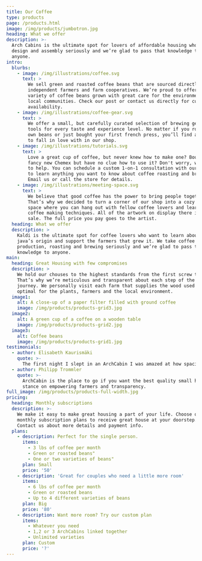 ```yaml
---
title: Our Coffee
type: products
page: /products.html
image: /img/products/jumbotron.jpg
heading: What we offer
description: >-
  Arch Cabins is the ultimate spot for lovers of affordable housing who want to learn about how to change their lives and support the farmers that grew it. We take small home construction,
  design and assembly seriously and we’re glad to pass that knowledge to
  anyone.
intro:
  blurbs:
    - image: /img/illustrations/coffee.svg
      text: >
        We sell green and roasted coffee beans that are sourced directly from
        independent farmers and farm cooperatives. We’re proud to offer a
        variety of coffee beans grown with great care for the environment and
        local communities. Check our post or contact us directly for current
        availability.
    - image: /img/illustrations/coffee-gear.svg
      text: >
        We offer a small, but carefully curated selection of brewing gear and
        tools for every taste and experience level. No matter if you roast your
        own beans or just bought your first french press, you’ll find a gadget
        to fall in love with in our shop.
    - image: /img/illustrations/tutorials.svg
      text: >
        Love a great cup of coffee, but never knew how to make one? Bought a
        fancy new Chemex but have no clue how to use it? Don't worry, we’re here
        to help. You can schedule a custom 1-on-1 consultation with our baristas
        to learn anything you want to know about coffee roasting and brewing.
        Email us or call the store for details.
    - image: /img/illustrations/meeting-space.svg
      text: >
        We believe that good coffee has the power to bring people together.
        That’s why we decided to turn a corner of our shop into a cozy meeting
        space where you can hang out with fellow coffee lovers and learn about
        coffee making techniques. All of the artwork on display there is for
        sale. The full price you pay goes to the artist.
  heading: What we offer
  description: >
    Kaldi is the ultimate spot for coffee lovers who want to learn about their
    java’s origin and support the farmers that grew it. We take coffee
    production, roasting and brewing seriously and we’re glad to pass that
    knowledge to anyone.
main:
  heading: Great Housing with few compromises
  description: >
    We hold our chouses to the highest standards from the first screw to the last shingle.
    That’s why we’re meticulous and transparent about each step of the ArchCabin's
    journey. We personally visit each farm that supplies the wood used to make Archcabins to make sure the conditions are
    optimal for the plants, farmers and the local environment.
  image1:
    alt: A close-up of a paper filter filled with ground coffee
    image: /img/products/products-grid3.jpg
  image2:
    alt: A green cup of a coffee on a wooden table
    image: /img/products/products-grid2.jpg
  image3:
    alt: Coffee beans
    image: /img/products/products-grid1.jpg
testimonials:
  - author: Elisabeth Kaurismäki
    quote: >-
      The first night I slept in an ArchCabin I was amazed at how spacious it was, I couldn’t even believe I had paid for all       that space for all those years and not been travelling.
  - author: Philipp Trommler
    quote: >-
      ArchCabin is the place to go if you want the best quality small homes. I love their
      stance on empowering farmers and transparency.
full_image: /img/products/products-full-width.jpg
pricing:
  heading: Monthly subscriptions
  description: >-
    We make it easy to make great housing a part of your life. Choose one of our
    monthly subscription plans to receive great house at your doorstep.
    Contact us about more details and payment info.
  plans:
    - description: Perfect for the single person.
      items:
        - 3 lbs of coffee per month
        - Green or roasted beans"
        - One or two varieties of beans"
      plan: Small
      price: '50'
    - description: 'Great for couples who need a little more room'
      items:
        - 6 lbs of coffee per month
        - Green or roasted beans
        - Up to 4 different varieties of beans
      plan: Big
      price: '80'
    - description: Want more room? Try our custom plan
      items:
        - Whatever you need
        - 1,2 or 3 ArchCabins linked together
        - Unlimited varieties
      plan: Custom
      price: '?'
---
```


